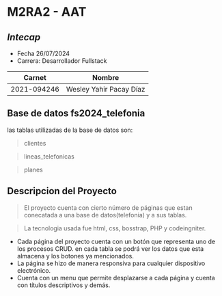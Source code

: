# M2RA2 - AAT 
## _Intecap_

- Fecha 26/07/2024
- Carrera: Desarrollador Fullstack

| Carnet | Nombre |
| ------ | ------ |
| 2021-094246 | Wesley Yahir Pacay Díaz |

## Base de datos fs2024_telefonia
las tablas utilizadas de la base de datos son:
>clientes

>lineas_telefonicas

>planes

## Descripcion del Proyecto
> El proyecto cuenta con cierto número de páginas que estan conecatada a una base de datos(telefonia) y a sus tablas.

> La tecnologia usada fue html, css, bosstrap, PHP y codeingniter.

* Cada página del proyecto cuenta con un botón que representa uno de los procesos CRUD.
en cada tabla se podrá ver los datos que esta almacena y los botones ya mencionados.
* La página se hizo de manera responsiva para cualquier dispositivo electrónico.
* Cuenta con un menu que permite desplazarse a cada página y cuenta con títulos descriptivos y demás.